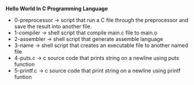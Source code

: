 **Hello World In C Programming Language**
- 0-preprocessor -> script that run a C file through the preprocessor and save the result into another file.
- 1-compiler -> shell script that compile main.c file to main.o
- 2-assembler -> shell script that generate assemble language
- 3-name -> shell script that creates an executable file to another named file
- 4-puts.c -> c source code that prints string on a newline using puts function
- 5-printf.c -> c source code that print string on a newline using printf funtion

